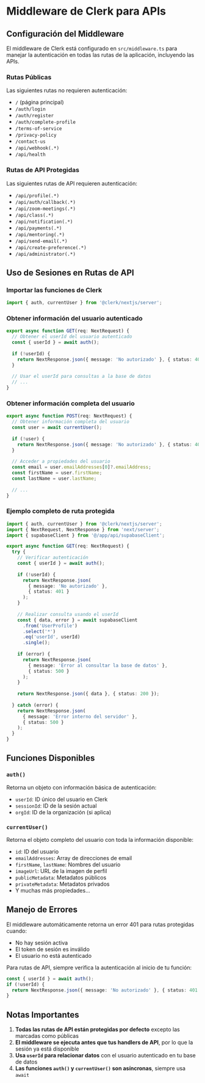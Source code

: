 # Middleware de Clerk para APIs

## Configuración del Middleware

El middleware de Clerk está configurado en `src/middleware.ts` para manejar la autenticación en todas las rutas de la aplicación, incluyendo las APIs.

### Rutas Públicas
Las siguientes rutas no requieren autenticación:
- `/` (página principal)
- `/auth/login`
- `/auth/register`
- `/auth/complete-profile`
- `/terms-of-service`
- `/privacy-policy`
- `/contact-us`
- `/api/webhook(.*)`
- `/api/health`

### Rutas de API Protegidas
Las siguientes rutas de API requieren autenticación:
- `/api/profile(.*)`
- `/api/auth/callback(.*)`
- `/api/zoom-meetings(.*)`
- `/api/class(.*)`
- `/api/notification(.*)`
- `/api/payments(.*)`
- `/api/mentoring(.*)`
- `/api/send-email(.*)`
- `/api/create-preference(.*)`
- `/api/administrator(.*)`

## Uso de Sesiones en Rutas de API

### Importar las funciones de Clerk

```typescript
import { auth, currentUser } from '@clerk/nextjs/server';
```

### Obtener información del usuario autenticado

```typescript
export async function GET(req: NextRequest) {
  // Obtener el userId del usuario autenticado
  const { userId } = await auth();
  
  if (!userId) {
    return NextResponse.json({ message: 'No autorizado' }, { status: 401 });
  }
  
  // Usar el userId para consultas a la base de datos
  // ...
}
```

### Obtener información completa del usuario

```typescript
export async function POST(req: NextRequest) {
  // Obtener información completa del usuario
  const user = await currentUser();
  
  if (!user) {
    return NextResponse.json({ message: 'No autorizado' }, { status: 401 });
  }
  
  // Acceder a propiedades del usuario
  const email = user.emailAddresses[0]?.emailAddress;
  const firstName = user.firstName;
  const lastName = user.lastName;
  
  // ...
}
```

### Ejemplo completo de ruta protegida

```typescript
import { auth, currentUser } from '@clerk/nextjs/server';
import { NextRequest, NextResponse } from 'next/server';
import { supabaseClient } from '@/app/api/supabaseClient';

export async function GET(req: NextRequest) {
  try {
    // Verificar autenticación
    const { userId } = await auth();
    
    if (!userId) {
      return NextResponse.json(
        { message: 'No autorizado' }, 
        { status: 401 }
      );
    }
    
    // Realizar consulta usando el userId
    const { data, error } = await supabaseClient
      .from('UserProfile')
      .select('*')
      .eq('userId', userId)
      .single();
    
    if (error) {
      return NextResponse.json(
        { message: 'Error al consultar la base de datos' }, 
        { status: 500 }
      );
    }
    
    return NextResponse.json({ data }, { status: 200 });
    
  } catch (error) {
    return NextResponse.json(
      { message: 'Error interno del servidor' }, 
      { status: 500 }
    );
  }
}
```

## Funciones Disponibles

### `auth()`
Retorna un objeto con información básica de autenticación:
- `userId`: ID único del usuario en Clerk
- `sessionId`: ID de la sesión actual
- `orgId`: ID de la organización (si aplica)

### `currentUser()`
Retorna el objeto completo del usuario con toda la información disponible:
- `id`: ID del usuario
- `emailAddresses`: Array de direcciones de email
- `firstName`, `lastName`: Nombres del usuario
- `imageUrl`: URL de la imagen de perfil
- `publicMetadata`: Metadatos públicos
- `privateMetadata`: Metadatos privados
- Y muchas más propiedades...

## Manejo de Errores

El middleware automáticamente retorna un error 401 para rutas protegidas cuando:
- No hay sesión activa
- El token de sesión es inválido
- El usuario no está autenticado

Para rutas de API, siempre verifica la autenticación al inicio de tu función:

```typescript
const { userId } = await auth();
if (!userId) {
  return NextResponse.json({ message: 'No autorizado' }, { status: 401 });
}
```

## Notas Importantes

1. **Todas las rutas de API están protegidas por defecto** excepto las marcadas como públicas
2. **El middleware se ejecuta antes que tus handlers de API**, por lo que la sesión ya está disponible
3. **Usa `userId` para relacionar datos** con el usuario autenticado en tu base de datos
4. **Las funciones `auth()` y `currentUser()` son asíncronas**, siempre usa `await` 